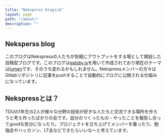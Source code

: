 ```yaml
---
title: "Neksperss blogとは"
layout: page
path: "/about/"
description: ""
---
```


## Neksperss blog
このブログはNekspressの人たちが気軽にアウトプットをする場として開設した投稿型ブログです。このブログは[gatsby.js](https://www.gatsbyjs.org)を用いて作成されており現在のテーマは[lumen](https://github.com/alxshelepenok/gatsby-starter-lumen)です、そのうち変わるかもしれません。Nekspressメンバーの方々はGitlabリポジトリに記事をpushすることで自動的にブログに公開される仕組みになっています。

## Nekspressとは？
TDUの1年生の2人が様々な分野の技術が好きな人たちと交流できる場所を作ろうと考え作ったばかりの会です。自分のつくったもの・やったことを報告し合ってgoodな気分になったり。プロジェクトを立ち上げてメンバーを募ったり、勉強会やハッカソン、LT会などできたらいいな〜と考えています。
